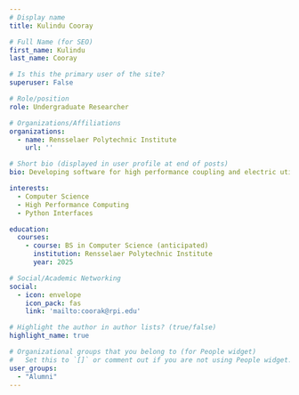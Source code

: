 ```yaml
---
# Display name
title: Kulindu Cooray

# Full Name (for SEO)
first_name: Kulindu
last_name: Cooray

# Is this the primary user of the site?
superuser: False

# Role/position
role: Undergraduate Researcher

# Organizations/Affiliations
organizations:
  - name: Rensselaer Polytechnic Institute
    url: ''

# Short bio (displayed in user profile at end of posts)
bio: Developing software for high performance coupling and electric utilities.

interests:
  - Computer Science
  - High Performance Computing
  - Python Interfaces

education:
  courses:
    - course: BS in Computer Science (anticipated)
      institution: Rensselaer Polytechnic Institute
      year: 2025

# Social/Academic Networking
social:
  - icon: envelope
    icon_pack: fas
    link: 'mailto:coorak@rpi.edu'

# Highlight the author in author lists? (true/false)
highlight_name: true

# Organizational groups that you belong to (for People widget)
#   Set this to `[]` or comment out if you are not using People widget.
user_groups:
  - "Alumni"
---
```

